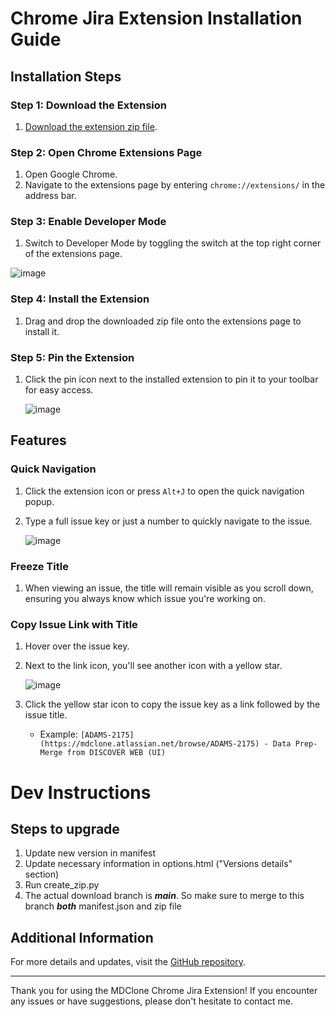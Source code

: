 # Chrome Jira Extension Installation Guide

## Installation Steps

### Step 1: Download the Extension
1. [Download the extension zip file](https://github.com/tbener/jira-extension/raw/develop/MDClone%20Jira%20Extension.zip).

### Step 2: Open Chrome Extensions Page
1. Open Google Chrome.
2. Navigate to the extensions page by entering `chrome://extensions/` in the address bar.

### Step 3: Enable Developer Mode
1. Switch to Developer Mode by toggling the switch at the top right corner of the extensions page.

![image](https://github.com/user-attachments/assets/5a18db38-6623-4571-b95e-af63620bbf71)

### Step 4: Install the Extension
1. Drag and drop the downloaded zip file onto the extensions page to install it.
   
### Step 5: Pin the Extension
1. Click the pin icon next to the installed extension to pin it to your toolbar for easy access.
   
   ![image](https://github.com/user-attachments/assets/9c1e64e2-26c2-4c84-b610-19632e9c5cc6)


## Features

### Quick Navigation
1. Click the extension icon or press `Alt+J` to open the quick navigation popup.
2. Type a full issue key or just a number to quickly navigate to the issue.

   ![image](https://github.com/user-attachments/assets/8ddcaf94-9070-4783-b220-cb32e922263a)


### Freeze Title
1. When viewing an issue, the title will remain visible as you scroll down, ensuring you always know which issue you're working on.
   
### Copy Issue Link with Title
1. Hover over the issue key.
2. Next to the link icon, you'll see another icon with a yellow star.
   
   ![image](https://github.com/user-attachments/assets/1a9d9512-561f-4140-b04e-eadfe76fe9ae)

3. Click the yellow star icon to copy the issue key as a link followed by the issue title.
   - Example: `[ADAMS-2175](https://mdclone.atlassian.net/browse/ADAMS-2175) - Data Prep- Merge from DISCOVER WEB (UI)`

# Dev Instructions
## Steps to upgrade
1. Update new version in manifest 
2. Update necessary information in options.html ("Versions details" section)
3. Run create_zip.py
4. The actual download branch is ***main***. So make sure to merge to this branch ***both*** manifest.json and zip file 

## Additional Information
For more details and updates, visit the [GitHub repository](https://github.com/tbener/jira-extension).

---

Thank you for using the MDClone Chrome Jira Extension! If you encounter any issues or have suggestions, please don't hesitate to contact me.
